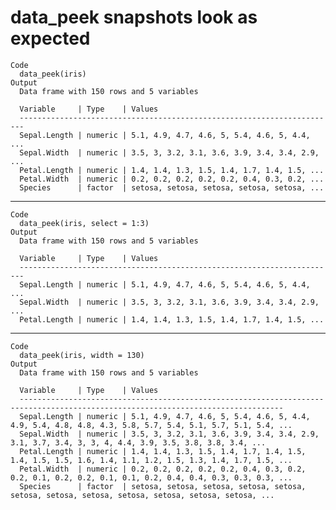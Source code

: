 # data_peek snapshots look as expected

    Code
      data_peek(iris)
    Output
      Data frame with 150 rows and 5 variables
      
      Variable     | Type    | Values                                        
      -----------------------------------------------------------------------
      Sepal.Length | numeric | 5.1, 4.9, 4.7, 4.6, 5, 5.4, 4.6, 5, 4.4, ...  
      Sepal.Width  | numeric | 3.5, 3, 3.2, 3.1, 3.6, 3.9, 3.4, 3.4, 2.9, ...
      Petal.Length | numeric | 1.4, 1.4, 1.3, 1.5, 1.4, 1.7, 1.4, 1.5, ...   
      Petal.Width  | numeric | 0.2, 0.2, 0.2, 0.2, 0.2, 0.4, 0.3, 0.2, ...   
      Species      | factor  | setosa, setosa, setosa, setosa, setosa, ...   

---

    Code
      data_peek(iris, select = 1:3)
    Output
      Data frame with 150 rows and 5 variables
      
      Variable     | Type    | Values                                        
      -----------------------------------------------------------------------
      Sepal.Length | numeric | 5.1, 4.9, 4.7, 4.6, 5, 5.4, 4.6, 5, 4.4, ...  
      Sepal.Width  | numeric | 3.5, 3, 3.2, 3.1, 3.6, 3.9, 3.4, 3.4, 2.9, ...
      Petal.Length | numeric | 1.4, 1.4, 1.3, 1.5, 1.4, 1.7, 1.4, 1.5, ...   

---

    Code
      data_peek(iris, width = 130)
    Output
      Data frame with 150 rows and 5 variables
      
      Variable     | Type    | Values                                                                                                  
      ---------------------------------------------------------------------------------------------------------------------------------
      Sepal.Length | numeric | 5.1, 4.9, 4.7, 4.6, 5, 5.4, 4.6, 5, 4.4, 4.9, 5.4, 4.8, 4.8, 4.3, 5.8, 5.7, 5.4, 5.1, 5.7, 5.1, 5.4, ...
      Sepal.Width  | numeric | 3.5, 3, 3.2, 3.1, 3.6, 3.9, 3.4, 3.4, 2.9, 3.1, 3.7, 3.4, 3, 3, 4, 4.4, 3.9, 3.5, 3.8, 3.8, 3.4, ...    
      Petal.Length | numeric | 1.4, 1.4, 1.3, 1.5, 1.4, 1.7, 1.4, 1.5, 1.4, 1.5, 1.5, 1.6, 1.4, 1.1, 1.2, 1.5, 1.3, 1.4, 1.7, 1.5, ... 
      Petal.Width  | numeric | 0.2, 0.2, 0.2, 0.2, 0.2, 0.4, 0.3, 0.2, 0.2, 0.1, 0.2, 0.2, 0.1, 0.1, 0.2, 0.4, 0.4, 0.3, 0.3, 0.3, ... 
      Species      | factor  | setosa, setosa, setosa, setosa, setosa, setosa, setosa, setosa, setosa, setosa, setosa, setosa, ...     

